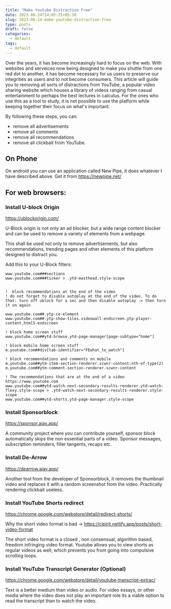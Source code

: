 ```yaml
---
title: "Make Youtube Distraction Free"
date: 2023-06-24T14:05:25+05:30
slug: 2023-06-24-make-youtube-distraction-free
type: posts
draft: false
categories:
  - default
tags:
  - default
---
```


Over the years, it has become increasingly hard to focus on the web. With websites and serveices now being designed to make you shuttle from one red dot to another, it has become necessary for us users to preserve our integrities as users and to not become consumers. 
This article will guide you to removing all sorts of distractions from YouTube, a popular video sharing website which houses a library of videos ranging from casual entertainment to perhaps the best lectures in calculus. For the ones who use this as a tool to study, it is not possible to use the platform while keeping together their focus on what's important. 

By following these steps, you can:
* remove all advertisements
* remove all comments
* remove all recommendations
* remove all clickbait
from YouTube. 

## On Phone

On android you can use an application called New Pipe, it does whatever I have described above. 
Get it from https://newpipe.net/ 

## For web browsers:

### Install U-block Origin 
https://ublockorigin.com/

U-Block origin is not only an ad blocker, but a wide range content blocker and can be used to remove a variety of elements from a webpage. 

This shall be used not only to remove advertisements, but also recommendations, trending pages and other elements of this platform designed to distract you.

Add this to your U-Block filters: 
``` 
www.youtube.com###sections
www.youtube.com###ticker > .ytd-masthead.style-scope


!  block recommendations at the end of the video
! do not forget to disable autoplay at the end of the video. To do that: turn off ublock for a sec and then disable autoplay -> then turn it on again

www.youtube.com##.ytp-ce-element
www.youtube.com##.ytp-show-tiles.videowall-endscreen.ytp-player-content.html5-endscreen

! block home screen stuff
www.youtube.com##ytd-browse.ytd-page-manager[page-subtype="home"]

! block mobile home screen stuff
m.youtube.com##div[tab-identifier="FEwhat_to_watch"]

! block recommendations and comments on mobile
m.youtube.com##ytm-item-section-renderer.scwnr-content:nth-of-type(2)
m.youtube.com##ytm-comment-section-renderer.scwnr-content

! The recommendations that are at the end of a video https://www.youtube.com
www.youtube.com##ytd-watch-next-secondary-results-renderer.ytd-watch-flexy.style-scope > .ytd-watch-next-secondary-results-renderer.style-scope
www.youtube.com##ytd-shorts.ytd-page-manager.style-scope  
```

### Install Sponsorblock 

https://sponsor.ajay.app/

A community project where you can contribute yourself, sponsor block automatically skips the non essential parts of a video. Sponsor messages, subscription reminders, filler tangents, recaps etc. 

### Install De-Arrow

https://dearrow.ajay.app/

Another tool from the developer of Sponsorblock, it removes the thumbnail video and replaces it with a random screenshot from the video. Practically rendering clickbait useless.

### Install YouTube Shorts redirect

https://chrome.google.com/webstore/detail/redirect-shorts/

Why the short video format is bad -> https://cipirit.netlify.app/posts/short-video-format

The short video format is a closed , non consensual, algorithm based, freedom infringing video format. 
Youtube allows you to view shorts as regular videos as well, which prevents you from going into compulsive scrolling loops. 

### Install YouTube Transcript Generator (Optional)

https://chrome.google.com/webstore/detail/youtube-transcript-extrac/

Text is a better medium than video or audio. For video essays, or other media where the video does not play an important role its a viable option to read the transcript than to watch the video. 



